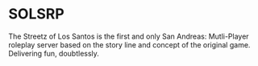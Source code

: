 # SOLSRP
The Streetz of Los Santos is the first and only San Andreas: Mutli-Player roleplay server based on the story line and concept of the original game. Delivering fun, doubtlessly.
